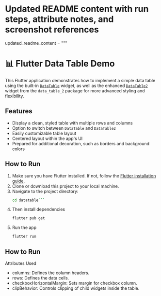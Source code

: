 # Updated README content with run steps, attribute notes, and screenshot references
updated_readme_content = """
# 📊 Flutter Data Table Demo

This Flutter application demonstrates how to implement a simple data table using the built-in [`DataTable`](https://api.flutter.dev/flutter/material/DataTable-class.html) widget, as well as the enhanced [`DataTable2`](https://pub.dev/packages/data_table_2) widget from the `data_table_2` package for more advanced styling and flexibility.

## Features

- Display a clean, styled table with multiple rows and columns
- Option to switch between `DataTable` and `DataTable2`
- Easily customizable table layout
- Centered layout within the app's UI
- Prepared for additional decoration, such as borders and background colors

## How to Run

1. Make sure you have Flutter installed. If not, follow the [Flutter installation guide](https://docs.flutter.dev/get-started/install).
2. Clone or download this project to your local machine.
3. Navigate to the project directory:
   ```bash
   cd datatable```
4. Then install dependencies
   ```bash
   flutter pub get
5. Run the app
   ```bash
   flutter run

## How to Run
Attributes Used

- columns: Defines the column headers.
- rows: Defines the data cells.
- checkboxHorizontalMargin: Sets margin for checkbox column.
- clipBehavior: Controls clipping of child widgets inside the table.





